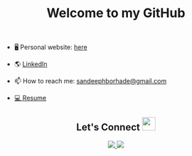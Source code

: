<h1 align="center">Welcome to my GitHub</h1>
<br>
 <p align="left">

- 🖥 Personal website: <a href="https://sborhade.github.io" target="_blank">here</a> <br>

- 🌎 <a href="https://www.linkedin.com/in/sandeephb/" target="-blank">LinkedIn</a> <br>

- 📫 How to reach me: sandeephborhade@gmail.com <br>

- <a href="https://sborhade.github.io/Resume/" target="_blank"> 💻 Resume</a>
  
 <h2 align="center"> Let's Connect <img src="https://media.giphy.com/media/jOz35yxbuhvVQDKrce/giphy.gif" height="30px" width="30px"></h2>

<div align="center">
      <a href="https://www.linkedin.com/in/sandeephb/">
        <img src="https://img.shields.io/badge/LinkedIn-0077B5?style=for-the-badge&logo=linkedin&logoColor=white">
      </a>
      <a href="mailto:sandeephborhade@gmail.com">
        <img src="https://img.shields.io/badge/Gmail-D14836?style=for-the-badge&logo=gmail&logoColor=white">
      </a>
  <br></br>
</div>

